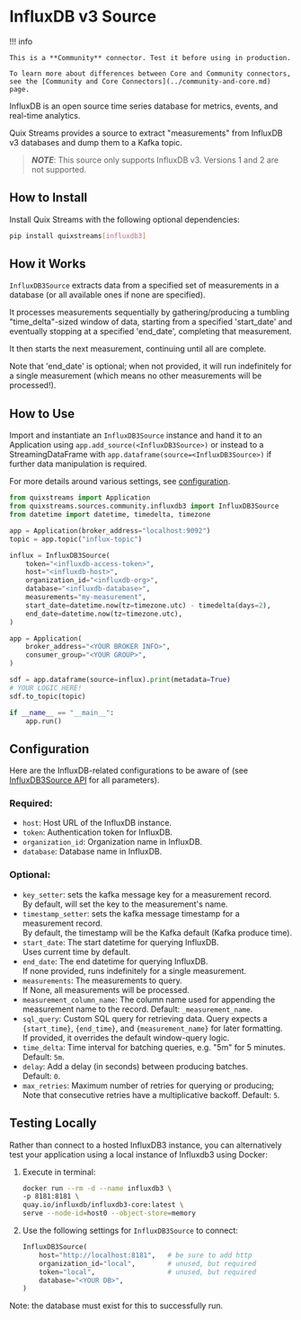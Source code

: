 # InfluxDB v3 Source

!!! info

    This is a **Community** connector. Test it before using in production.

    To learn more about differences between Core and Community connectors, see the [Community and Core Connectors](../community-and-core.md) page.


InfluxDB is an open source time series database for metrics, events, and real-time analytics.

Quix Streams provides a source to extract "measurements" from InfluxDB v3 databases 
  and dump them to a Kafka topic.

>***NOTE***: This source only supports InfluxDB v3. Versions 1 and 2 are not supported.

## How to Install

Install Quix Streams with the following optional dependencies:

```bash
pip install quixstreams[influxdb3]
```

## How it Works

`InfluxDB3Source` extracts data from a specified set of measurements in a
  database (or all available ones if none are specified).

It processes measurements sequentially by gathering/producing a tumbling
  "time_delta"-sized window of data, starting from a specified 'start_date' and 
  eventually stopping at a specified 'end_date', completing that measurement.

It then starts the next measurement, continuing until all are complete.

Note that 'end_date' is optional; when not provided, it will run indefinitely for a 
  single measurement (which means no other measurements will be processed!).

## How to Use

Import and instantiate an `InfluxDB3Source` instance and hand it to an Application using
`app.add_source(<InfluxDB3Source>)` or instead to a StreamingDataFrame with 
`app.dataframe(source=<InfluxDB3Source>)` if further data manipulation is required.

For more details around various settings, see [configuration](#configuration).

```python
from quixstreams import Application
from quixstreams.sources.community.influxdb3 import InfluxDB3Source
from datetime import datetime, timedelta, timezone

app = Application(broker_address="localhost:9092")
topic = app.topic("influx-topic")

influx = InfluxDB3Source(
    token="<influxdb-access-token>",
    host="<influxdb-host>",
    organization_id="<influxdb-org>",
    database="<influxdb-database>",
    measurements="my-measurement",
    start_date=datetime.now(tz=timezone.utc) - timedelta(days=2),
    end_date=datetime.now(tz=timezone.utc),
)

app = Application(
    broker_address="<YOUR BROKER INFO>",
    consumer_group="<YOUR GROUP>",
)

sdf = app.dataframe(source=influx).print(metadata=True)
# YOUR LOGIC HERE!
sdf.to_topic(topic)

if __name__ == "__main__":
    app.run()
```


## Configuration
Here are the InfluxDB-related configurations to be aware of (see [InfluxDB3Source API](../../api-reference/sources.md#influxdb3source) for all parameters).

### Required:

- `host`: Host URL of the InfluxDB instance.
- `token`: Authentication token for InfluxDB.
- `organization_id`: Organization name in InfluxDB.
- `database`: Database name in InfluxDB.


### Optional:
- `key_setter`: sets the kafka message key for a measurement record.  
  By default, will set the key to the measurement's name.
- `timestamp_setter`: sets the kafka message timestamp for a measurement record.  
  By default, the timestamp will be the Kafka default (Kafka produce time).
- `start_date`: The start datetime for querying InfluxDB.  
  Uses current time by default.
- `end_date`: The end datetime for querying InfluxDB.  
  If none provided, runs indefinitely for a single measurement.
- `measurements`: The measurements to query.  
  If None, all measurements will be processed.
- `measurement_column_name`: The column name used for appending the measurement name to the record.
  Default: `_measurement_name`.
- `sql_query`: Custom SQL query for retrieving data.
  Query expects a `{start_time}`, `{end_time}`, and `{measurement_name}` for later formatting.  
  If provided, it overrides the default window-query logic.
- `time_delta`: Time interval for batching queries, e.g. "5m" for 5 minutes.  
  Default: `5m`.
- `delay`: Add a delay (in seconds) between producing batches.  
  Default: `0`.
- `max_retries`: Maximum number of retries for querying or producing;  
  Note that consecutive retries have a multiplicative backoff.
  Default: `5`.


## Testing Locally

Rather than connect to a hosted InfluxDB3 instance, you can alternatively test your 
application using a local instance of Influxdb3 using Docker:

1. Execute in terminal:

    ```bash
    docker run --rm -d --name influxdb3 \
    -p 8181:8181 \
    quay.io/influxdb/influxdb3-core:latest \
    serve --node-id=host0 --object-store=memory
    ```

2. Use the following settings for `InfluxDB3Source` to connect:

    ```python
    InfluxDB3Source(
        host="http://localhost:8181",   # be sure to add http
        organization_id="local",        # unused, but required
        token="local",                  # unused, but required
        database="<YOUR DB>",
    )
    ```

Note: the database must exist for this to successfully run.